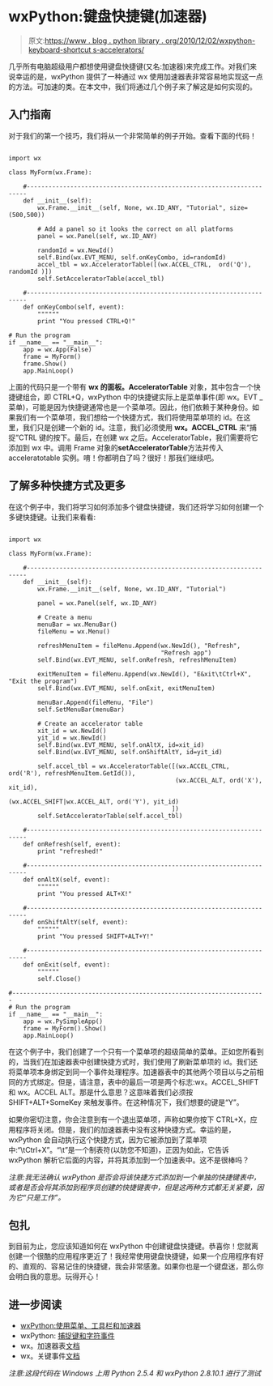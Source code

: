 # wxPython:键盘快捷键(加速器)

> 原文:[https://www . blog . python library . org/2010/12/02/wxpython-keyboard-shortcut s-accelerators/](https://www.blog.pythonlibrary.org/2010/12/02/wxpython-keyboard-shortcuts-accelerators/)

几乎所有电脑超级用户都想使用键盘快捷键(又名:加速器)来完成工作。对我们来说幸运的是，wxPython 提供了一种通过 wx 使用加速器表非常容易地实现这一点的方法。可加速的类。在本文中，我们将通过几个例子来了解这是如何实现的。

## 入门指南

对于我们的第一个技巧，我们将从一个非常简单的例子开始。查看下面的代码！

```

import wx

class MyForm(wx.Frame):

    #----------------------------------------------------------------------
    def __init__(self):
        wx.Frame.__init__(self, None, wx.ID_ANY, "Tutorial", size=(500,500))

        # Add a panel so it looks the correct on all platforms
        panel = wx.Panel(self, wx.ID_ANY)

        randomId = wx.NewId()
        self.Bind(wx.EVT_MENU, self.onKeyCombo, id=randomId)
        accel_tbl = wx.AcceleratorTable([(wx.ACCEL_CTRL,  ord('Q'), randomId )])
        self.SetAcceleratorTable(accel_tbl)

    #----------------------------------------------------------------------
    def onKeyCombo(self, event):
        """"""
        print "You pressed CTRL+Q!"

# Run the program
if __name__ == "__main__":
    app = wx.App(False)
    frame = MyForm()
    frame.Show()
    app.MainLoop()

```

上面的代码只是一个带有 **wx 的面板。AcceleratorTable** 对象，其中包含一个快捷键组合，即 CTRL+Q，wxPython 中的快捷键实际上是菜单事件(即 wx。EVT _ 菜单)，可能是因为快捷键通常也是一个菜单项。因此，他们依赖于某种身份。如果我们有一个菜单项，我们想给一个快捷方式，我们将使用菜单项的 id。在这里，我们只是创建一个新的 id。注意，我们必须使用 **wx。ACCEL_CTRL** 来“捕捉”CTRL 键的按下。最后，在创建 wx 之后。AcceleratorTable，我们需要将它添加到 wx 中。调用 Frame 对象的**setAcceleratorTable**方法并传入 acceleratotable 实例。唷！你都明白了吗？很好！那我们继续吧。

## 了解多种快捷方式及更多

在这个例子中，我们将学习如何添加多个键盘快捷键，我们还将学习如何创建一个多键快捷键。让我们来看看:

```

import wx

class MyForm(wx.Frame):

    #----------------------------------------------------------------------
    def __init__(self):
        wx.Frame.__init__(self, None, wx.ID_ANY, "Tutorial")

        panel = wx.Panel(self, wx.ID_ANY)

        # Create a menu
        menuBar = wx.MenuBar()
        fileMenu = wx.Menu()

        refreshMenuItem = fileMenu.Append(wx.NewId(), "Refresh",
                                          "Refresh app")
        self.Bind(wx.EVT_MENU, self.onRefresh, refreshMenuItem)

        exitMenuItem = fileMenu.Append(wx.NewId(), "E&xit\tCtrl+X", "Exit the program")
        self.Bind(wx.EVT_MENU, self.onExit, exitMenuItem)

        menuBar.Append(fileMenu, "File")
        self.SetMenuBar(menuBar)

        # Create an accelerator table
        xit_id = wx.NewId()
        yit_id = wx.NewId()
        self.Bind(wx.EVT_MENU, self.onAltX, id=xit_id)
        self.Bind(wx.EVT_MENU, self.onShiftAltY, id=yit_id)

        self.accel_tbl = wx.AcceleratorTable([(wx.ACCEL_CTRL, ord('R'), refreshMenuItem.GetId()),
                                              (wx.ACCEL_ALT, ord('X'), xit_id),
                                              (wx.ACCEL_SHIFT|wx.ACCEL_ALT, ord('Y'), yit_id)
                                             ])
        self.SetAcceleratorTable(self.accel_tbl)

    #----------------------------------------------------------------------
    def onRefresh(self, event):
        print "refreshed!"

    #----------------------------------------------------------------------
    def onAltX(self, event):
        """"""
        print "You pressed ALT+X!"

    #----------------------------------------------------------------------
    def onShiftAltY(self, event):
        """"""
        print "You pressed SHIFT+ALT+Y!"

    #----------------------------------------------------------------------
    def onExit(self, event):
        """"""
        self.Close()

#----------------------------------------------------------------------
# Run the program
if __name__ == "__main__":
    app = wx.PySimpleApp()
    frame = MyForm().Show()
    app.MainLoop()

```

在这个例子中，我们创建了一个只有一个菜单项的超级简单的菜单。正如您所看到的，当我们在加速器表中创建快捷方式时，我们使用了刷新菜单项的 id。我们还将菜单项本身绑定到同一个事件处理程序。加速器表中的其他两个项目以与之前相同的方式绑定。但是，请注意，表中的最后一项是两个标志:wx。ACCEL_SHIFT 和 wx。ACCEL ALT。那是什么意思？这意味着我们必须按 SHIFT+ALT+SomeKey 来触发事件。在这种情况下，我们想要的键是“Y”。

如果你密切注意，你会注意到有一个退出菜单项，声称如果你按下 CTRL+X，应用程序将关闭。但是，我们的加速器表中没有这种快捷方式。幸运的是，wxPython 会自动执行这个快捷方式，因为它被添加到了菜单项中:“\tCtrl+X”。“\t”是一个制表符(以防您不知道)，正因为如此，它告诉 wxPython 解析它后面的内容，并将其添加到一个加速表中。这不是很棒吗？

*注意:我无法确认 wxPython 是否会将该快捷方式添加到一个单独的快捷键表中，或者是否会将其添加到程序员创建的快捷键表中，但是这两种方式都无关紧要，因为它“只是工作”。*

## 包扎

到目前为止，您应该知道如何在 wxPython 中创建键盘快捷键。恭喜你！您就离创建一个很酷的应用程序更近了！我经常使用键盘快捷键，如果一个应用程序有好的、直观的、容易记住的快捷键，我会非常感激。如果你也是一个键盘迷，那么你会明白我的意思。玩得开心！

## 进一步阅读

*   [wxPython:使用菜单、工具栏和加速器](https://www.blog.pythonlibrary.org/2008/07/02/wxpython-working-with-menus-toolbars-and-accelerators/)
*   wxPython: [捕捉键和字符事件](https://www.blog.pythonlibrary.org/2009/08/29/wxpython-catching-key-and-char-events/)
*   wx。加速器表[文档](http://www.wxpython.org/docs/api/wx.AcceleratorTable-class.html)
*   wx。关键事件[文档](http://www.wxpython.org/docs/api/wx.KeyEvent-class.html)

*注意:这段代码在 Windows 上用 Python 2.5.4 和 wxPython 2.8.10.1 进行了测试*